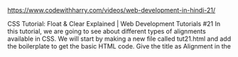 https://www.codewithharry.com/videos/web-development-in-hindi-21/


CSS Tutorial: Float & Clear Explained | Web Development Tutorials #21
In this tutorial, we are going to see about different types of alignments available in CSS. We will start by making a new file called tut21.html and add the boilerplate to get the basic HTML code. Give the title as Alignment in the <title> tag.

The CSS float property specifies how an element should float. The CSS clear property specifies what elements can float beside the cleared element and on which side. The float property is used for positioning and formatting content, for example, let an image float left to the text in a container. The float property can have one of one of the following values-

Left- The elements floats to the left of its container.
Right- The elements floats to the right of its container.
None- The element does not float (it will be displayed just where it occurs in the text). This is default.
Inherit- The element inherits the float value of its parent.
Let us imagine that we are making a grocery store website and accordingly sell the things.

For the CSS section, we will make different IDs and classes to specify different properties to each item listed. Let us start by defining the classes

.container {
            width: 900px;
            border: 3px solid purple;
            background-color: rgb(250, 226, 205);
            margin: 33px auto;
        }

        .item {
            border: 3px solid grey;
            margin: 12px 3px;
            padding: 12px 3px;
            background: rgb(248, 238, 238);
        }

The auto property of margin allows to automatically adjust the margin equally on the both the ends. The result will be as follows as such-




To float the elements, right or left we can target them by their IDs. Let us target all the elements as shown below-

#fruit {
            float: right;
            width: 48%;
        }

        #computer {
            float: left;
            width: 48%;
        }

        #stationary {
            /* float: left; */
            clear: both;
            clear: left;
            width: 100%;
        }



Initially, if you set the width as 50% for all three, then the result would be as follows-\



If we add some more texts to fruit and computer and remove the float: left option from stationary then we find that fruit and computer will float on the right side of the container and overlaps the stationary section as follows-




To avoid this, we use the property known as clear. If we write clear: both, then both the other elements will not overlap the stationary section.

For paragraphs, we have different alignments options like right, left, center, and justify. The right alignment will move the texts to the right, left alignment to the left side and so on.

 p, h3 {
            /* text-align: right;
            text-align: left;
            text-align: center; */
            text-align: justify;
        }
However, now we do not use the float and clear property much. Instead, we use the properties like flexbox. But then too the concepts of float and clear should be known to you. In the upcoming tutorials, we will see more different layouts like navigation bars etc. Till then stay tuned with the tutorials.